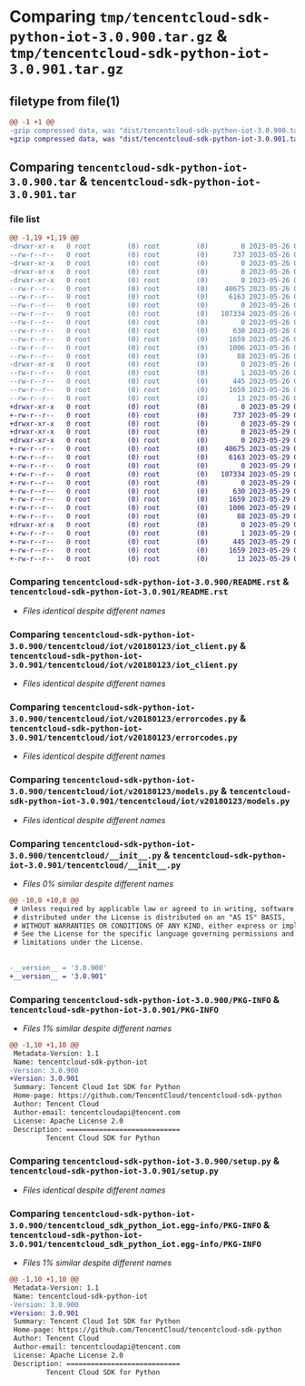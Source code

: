 # Comparing `tmp/tencentcloud-sdk-python-iot-3.0.900.tar.gz` & `tmp/tencentcloud-sdk-python-iot-3.0.901.tar.gz`

## filetype from file(1)

```diff
@@ -1 +1 @@
-gzip compressed data, was "dist/tencentcloud-sdk-python-iot-3.0.900.tar", last modified: Fri May 26 02:21:08 2023, max compression
+gzip compressed data, was "dist/tencentcloud-sdk-python-iot-3.0.901.tar", last modified: Mon May 29 02:29:54 2023, max compression
```

## Comparing `tencentcloud-sdk-python-iot-3.0.900.tar` & `tencentcloud-sdk-python-iot-3.0.901.tar`

### file list

```diff
@@ -1,19 +1,19 @@
-drwxr-xr-x   0 root         (0) root         (0)        0 2023-05-26 02:21:08.000000 tencentcloud-sdk-python-iot-3.0.900/
--rw-r--r--   0 root         (0) root         (0)      737 2023-05-26 02:21:08.000000 tencentcloud-sdk-python-iot-3.0.900/README.rst
-drwxr-xr-x   0 root         (0) root         (0)        0 2023-05-26 02:21:08.000000 tencentcloud-sdk-python-iot-3.0.900/tencentcloud/
-drwxr-xr-x   0 root         (0) root         (0)        0 2023-05-26 02:21:08.000000 tencentcloud-sdk-python-iot-3.0.900/tencentcloud/iot/
-drwxr-xr-x   0 root         (0) root         (0)        0 2023-05-26 02:21:08.000000 tencentcloud-sdk-python-iot-3.0.900/tencentcloud/iot/v20180123/
--rw-r--r--   0 root         (0) root         (0)    40675 2023-05-26 02:21:08.000000 tencentcloud-sdk-python-iot-3.0.900/tencentcloud/iot/v20180123/iot_client.py
--rw-r--r--   0 root         (0) root         (0)     6163 2023-05-26 02:21:08.000000 tencentcloud-sdk-python-iot-3.0.900/tencentcloud/iot/v20180123/errorcodes.py
--rw-r--r--   0 root         (0) root         (0)        0 2023-05-26 02:21:08.000000 tencentcloud-sdk-python-iot-3.0.900/tencentcloud/iot/v20180123/__init__.py
--rw-r--r--   0 root         (0) root         (0)   107334 2023-05-26 02:21:08.000000 tencentcloud-sdk-python-iot-3.0.900/tencentcloud/iot/v20180123/models.py
--rw-r--r--   0 root         (0) root         (0)        0 2023-05-26 02:21:08.000000 tencentcloud-sdk-python-iot-3.0.900/tencentcloud/iot/__init__.py
--rw-r--r--   0 root         (0) root         (0)      630 2023-05-26 02:21:08.000000 tencentcloud-sdk-python-iot-3.0.900/tencentcloud/__init__.py
--rw-r--r--   0 root         (0) root         (0)     1659 2023-05-26 02:21:08.000000 tencentcloud-sdk-python-iot-3.0.900/PKG-INFO
--rw-r--r--   0 root         (0) root         (0)     1006 2023-05-26 02:21:08.000000 tencentcloud-sdk-python-iot-3.0.900/setup.py
--rw-r--r--   0 root         (0) root         (0)       88 2023-05-26 02:21:08.000000 tencentcloud-sdk-python-iot-3.0.900/setup.cfg
-drwxr-xr-x   0 root         (0) root         (0)        0 2023-05-26 02:21:08.000000 tencentcloud-sdk-python-iot-3.0.900/tencentcloud_sdk_python_iot.egg-info/
--rw-r--r--   0 root         (0) root         (0)        1 2023-05-26 02:21:08.000000 tencentcloud-sdk-python-iot-3.0.900/tencentcloud_sdk_python_iot.egg-info/dependency_links.txt
--rw-r--r--   0 root         (0) root         (0)      445 2023-05-26 02:21:08.000000 tencentcloud-sdk-python-iot-3.0.900/tencentcloud_sdk_python_iot.egg-info/SOURCES.txt
--rw-r--r--   0 root         (0) root         (0)     1659 2023-05-26 02:21:08.000000 tencentcloud-sdk-python-iot-3.0.900/tencentcloud_sdk_python_iot.egg-info/PKG-INFO
--rw-r--r--   0 root         (0) root         (0)       13 2023-05-26 02:21:08.000000 tencentcloud-sdk-python-iot-3.0.900/tencentcloud_sdk_python_iot.egg-info/top_level.txt
+drwxr-xr-x   0 root         (0) root         (0)        0 2023-05-29 02:29:54.000000 tencentcloud-sdk-python-iot-3.0.901/
+-rw-r--r--   0 root         (0) root         (0)      737 2023-05-29 02:29:54.000000 tencentcloud-sdk-python-iot-3.0.901/README.rst
+drwxr-xr-x   0 root         (0) root         (0)        0 2023-05-29 02:29:54.000000 tencentcloud-sdk-python-iot-3.0.901/tencentcloud/
+drwxr-xr-x   0 root         (0) root         (0)        0 2023-05-29 02:29:54.000000 tencentcloud-sdk-python-iot-3.0.901/tencentcloud/iot/
+drwxr-xr-x   0 root         (0) root         (0)        0 2023-05-29 02:29:54.000000 tencentcloud-sdk-python-iot-3.0.901/tencentcloud/iot/v20180123/
+-rw-r--r--   0 root         (0) root         (0)    40675 2023-05-29 02:29:54.000000 tencentcloud-sdk-python-iot-3.0.901/tencentcloud/iot/v20180123/iot_client.py
+-rw-r--r--   0 root         (0) root         (0)     6163 2023-05-29 02:29:54.000000 tencentcloud-sdk-python-iot-3.0.901/tencentcloud/iot/v20180123/errorcodes.py
+-rw-r--r--   0 root         (0) root         (0)        0 2023-05-29 02:29:54.000000 tencentcloud-sdk-python-iot-3.0.901/tencentcloud/iot/v20180123/__init__.py
+-rw-r--r--   0 root         (0) root         (0)   107334 2023-05-29 02:29:54.000000 tencentcloud-sdk-python-iot-3.0.901/tencentcloud/iot/v20180123/models.py
+-rw-r--r--   0 root         (0) root         (0)        0 2023-05-29 02:29:54.000000 tencentcloud-sdk-python-iot-3.0.901/tencentcloud/iot/__init__.py
+-rw-r--r--   0 root         (0) root         (0)      630 2023-05-29 02:29:54.000000 tencentcloud-sdk-python-iot-3.0.901/tencentcloud/__init__.py
+-rw-r--r--   0 root         (0) root         (0)     1659 2023-05-29 02:29:54.000000 tencentcloud-sdk-python-iot-3.0.901/PKG-INFO
+-rw-r--r--   0 root         (0) root         (0)     1006 2023-05-29 02:29:54.000000 tencentcloud-sdk-python-iot-3.0.901/setup.py
+-rw-r--r--   0 root         (0) root         (0)       88 2023-05-29 02:29:54.000000 tencentcloud-sdk-python-iot-3.0.901/setup.cfg
+drwxr-xr-x   0 root         (0) root         (0)        0 2023-05-29 02:29:54.000000 tencentcloud-sdk-python-iot-3.0.901/tencentcloud_sdk_python_iot.egg-info/
+-rw-r--r--   0 root         (0) root         (0)        1 2023-05-29 02:29:54.000000 tencentcloud-sdk-python-iot-3.0.901/tencentcloud_sdk_python_iot.egg-info/dependency_links.txt
+-rw-r--r--   0 root         (0) root         (0)      445 2023-05-29 02:29:54.000000 tencentcloud-sdk-python-iot-3.0.901/tencentcloud_sdk_python_iot.egg-info/SOURCES.txt
+-rw-r--r--   0 root         (0) root         (0)     1659 2023-05-29 02:29:54.000000 tencentcloud-sdk-python-iot-3.0.901/tencentcloud_sdk_python_iot.egg-info/PKG-INFO
+-rw-r--r--   0 root         (0) root         (0)       13 2023-05-29 02:29:54.000000 tencentcloud-sdk-python-iot-3.0.901/tencentcloud_sdk_python_iot.egg-info/top_level.txt
```

### Comparing `tencentcloud-sdk-python-iot-3.0.900/README.rst` & `tencentcloud-sdk-python-iot-3.0.901/README.rst`

 * *Files identical despite different names*

### Comparing `tencentcloud-sdk-python-iot-3.0.900/tencentcloud/iot/v20180123/iot_client.py` & `tencentcloud-sdk-python-iot-3.0.901/tencentcloud/iot/v20180123/iot_client.py`

 * *Files identical despite different names*

### Comparing `tencentcloud-sdk-python-iot-3.0.900/tencentcloud/iot/v20180123/errorcodes.py` & `tencentcloud-sdk-python-iot-3.0.901/tencentcloud/iot/v20180123/errorcodes.py`

 * *Files identical despite different names*

### Comparing `tencentcloud-sdk-python-iot-3.0.900/tencentcloud/iot/v20180123/models.py` & `tencentcloud-sdk-python-iot-3.0.901/tencentcloud/iot/v20180123/models.py`

 * *Files identical despite different names*

### Comparing `tencentcloud-sdk-python-iot-3.0.900/tencentcloud/__init__.py` & `tencentcloud-sdk-python-iot-3.0.901/tencentcloud/__init__.py`

 * *Files 0% similar despite different names*

```diff
@@ -10,8 +10,8 @@
 # Unless required by applicable law or agreed to in writing, software
 # distributed under the License is distributed on an "AS IS" BASIS,
 # WITHOUT WARRANTIES OR CONDITIONS OF ANY KIND, either express or implied.
 # See the License for the specific language governing permissions and
 # limitations under the License.
 
 
-__version__ = '3.0.900'
+__version__ = '3.0.901'
```

### Comparing `tencentcloud-sdk-python-iot-3.0.900/PKG-INFO` & `tencentcloud-sdk-python-iot-3.0.901/PKG-INFO`

 * *Files 1% similar despite different names*

```diff
@@ -1,10 +1,10 @@
 Metadata-Version: 1.1
 Name: tencentcloud-sdk-python-iot
-Version: 3.0.900
+Version: 3.0.901
 Summary: Tencent Cloud Iot SDK for Python
 Home-page: https://github.com/TencentCloud/tencentcloud-sdk-python
 Author: Tencent Cloud
 Author-email: tencentcloudapi@tencent.com
 License: Apache License 2.0
 Description: ============================
         Tencent Cloud SDK for Python
```

### Comparing `tencentcloud-sdk-python-iot-3.0.900/setup.py` & `tencentcloud-sdk-python-iot-3.0.901/setup.py`

 * *Files identical despite different names*

### Comparing `tencentcloud-sdk-python-iot-3.0.900/tencentcloud_sdk_python_iot.egg-info/PKG-INFO` & `tencentcloud-sdk-python-iot-3.0.901/tencentcloud_sdk_python_iot.egg-info/PKG-INFO`

 * *Files 1% similar despite different names*

```diff
@@ -1,10 +1,10 @@
 Metadata-Version: 1.1
 Name: tencentcloud-sdk-python-iot
-Version: 3.0.900
+Version: 3.0.901
 Summary: Tencent Cloud Iot SDK for Python
 Home-page: https://github.com/TencentCloud/tencentcloud-sdk-python
 Author: Tencent Cloud
 Author-email: tencentcloudapi@tencent.com
 License: Apache License 2.0
 Description: ============================
         Tencent Cloud SDK for Python
```

